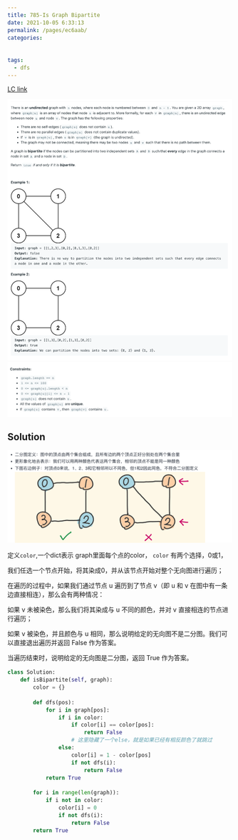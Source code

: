 ```yaml
---
title: 785-Is Graph Bipartite
date: 2021-10-05 6:33:13
permalink: /pages/ec6aab/
categories:
  

tags:
  - dfs
---
```

[LC link](https://leetcode.com/problems/is-graph-bipartite/)


![](https://raw.githubusercontent.com/emmableu/image/master/785-0.png)
![](https://raw.githubusercontent.com/emmableu/image/master/785-1.png)

## Solution
![](https://raw.githubusercontent.com/emmableu/image/master/785-2.png)

定义`color`,一个dict表示 graph里面每个点的color， `color` 有两个选择，0或1，

我们任选一个节点开始，将其染成0，并从该节点开始对整个无向图进行遍历；

在遍历的过程中，如果我们通过节点 u 遍历到了节点 v（即 u 和 v 在图中有一条边直接相连），那么会有两种情况：

如果 v 未被染色，那么我们将其染成与 u 不同的颜色，并对 v 直接相连的节点进行遍历；

如果 v 被染色，并且颜色与 u 相同，那么说明给定的无向图不是二分图。我们可以直接退出遍历并返回 False 作为答案。

当遍历结束时，说明给定的无向图是二分图，返回 True 作为答案。

```python
class Solution:
    def isBipartite(self, graph):
        color = {}

        def dfs(pos):
            for i in graph[pos]:
                if i in color:
                    if color[i] == color[pos]:
                        return False
                    # 这里隐藏了一个else，就是如果已经有相反颜色了就跳过
                else:
                    color[i] = 1 - color[pos]
                    if not dfs(i):
                        return False
            return True

        for i in range(len(graph)):
            if i not in color:
                color[i] = 0
                if not dfs(i):
                    return False
        return True
```

